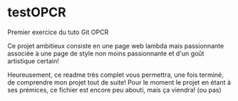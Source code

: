# testOPCR
Premier exercice du tuto Git OPCR

Ce projet ambitieux consiste en une page web lambda mais passionnante associée à une page de style non moins passionnante et d'un goût artistique certain!

Heureusement, ce readme très complet vous permettra, une fois terminé, de comprendre mon projet tout de suite! Pour le moment le projet en étant à ses prémices, ce fichier est encore peu abouti, mais ça viendra! (ou pas)
